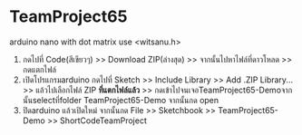 # TeamProject65
   arduino nano with dot matrix use <witsanu.h>

1. กดไปที่ Code(สีเขียวๆ) >> Download ZIP(ล่างสุด) >> จากนั้นไปหาไฟล์ที่ดาวโหลด >> กดแตกไฟล์<br />
2. เปิดโปรแกรมarduino กดไปที่ Sketch >> Include Library >> Add .ZIP Library... >>
แล้วไปเลือกไฟล์ ZIP **ที่แตกไฟล์แล้ว** >> กดเข้าไปจนเจอTeamProject65-Demoจากนั้นselectที่folder TeamProject65-Demo จากนั้นกด open<br />
3. ปิดarduino แล้วเปิดใหม่ จากนั้นกด File >> Sketchbook >> TeamProject65-Demo >> ShortCodeTeamProject<br />
